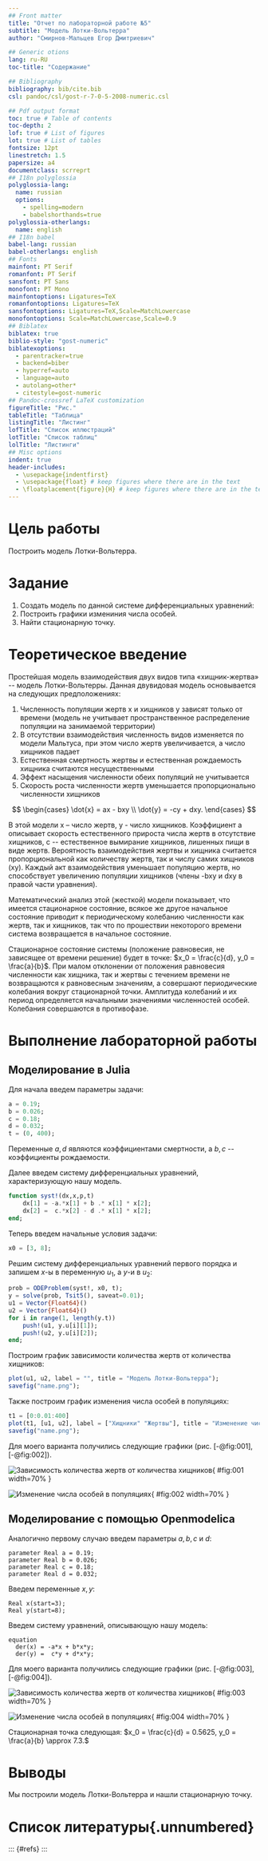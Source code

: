 ```yaml
---
## Front matter
title: "Отчет по лабораторной работе №5"
subtitle: "Модель Лотки-Вольтерра"
author: "Смирнов-Мальцев Егор Дмитриевич"

## Generic otions
lang: ru-RU
toc-title: "Содержание"

## Bibliography
bibliography: bib/cite.bib
csl: pandoc/csl/gost-r-7-0-5-2008-numeric.csl

## Pdf output format
toc: true # Table of contents
toc-depth: 2
lof: true # List of figures
lot: true # List of tables
fontsize: 12pt
linestretch: 1.5
papersize: a4
documentclass: scrreprt
## I18n polyglossia
polyglossia-lang:
  name: russian
  options:
	- spelling=modern
	- babelshorthands=true
polyglossia-otherlangs:
  name: english
## I18n babel
babel-lang: russian
babel-otherlangs: english
## Fonts
mainfont: PT Serif
romanfont: PT Serif
sansfont: PT Sans
monofont: PT Mono
mainfontoptions: Ligatures=TeX
romanfontoptions: Ligatures=TeX
sansfontoptions: Ligatures=TeX,Scale=MatchLowercase
monofontoptions: Scale=MatchLowercase,Scale=0.9
## Biblatex
biblatex: true
biblio-style: "gost-numeric"
biblatexoptions:
  - parentracker=true
  - backend=biber
  - hyperref=auto
  - language=auto
  - autolang=other*
  - citestyle=gost-numeric
## Pandoc-crossref LaTeX customization
figureTitle: "Рис."
tableTitle: "Таблица"
listingTitle: "Листинг"
lofTitle: "Список иллюстраций"
lotTitle: "Список таблиц"
lolTitle: "Листинги"
## Misc options
indent: true
header-includes:
  - \usepackage{indentfirst}
  - \usepackage{float} # keep figures where there are in the text
  - \floatplacement{figure}{H} # keep figures where there are in the text
---
```


# Цель работы

Построить модель Лотки-Вольтерра.

# Задание

1. Создать модель по данной системе дифференциальных уравнений:
2. Построить графики измениния числа особей.
3. Найти стационарную точку.

# Теоретическое введение

Простейшая модель взаимодействия двух видов типа «хищник-жертва» -- модель Лотки-Вольтерры. Данная двувидовая модель основывается на следующих предположениях:

1. Численность популяции жертв x и хищников y зависят только от времени (модель не учитывает пространственное распределение популяции на занимаемой территории)
2. В отсутствии взаимодействия численность видов изменяется по модели Мальтуса, при этом число жертв увеличивается, а число хищников падает
3. Естественная смертность жертвы и естественная рождаемость хищника считаются несущественными
4. Эффект насыщения численности обеих популяций не учитывается
5. Скорость роста численности жертв уменьшается пропорционально численности хищников

$$
\begin{cases}
 \dot{x} = ax - bxy \\
 \dot{y} = -cy + dxy.
\end{cases}
$$

В этой модели x – число жертв, y - число хищников. Коэффициент a описывает скорость естественного прироста числа жертв в отсутствие хищников, с -- естественное вымирание хищников, лишенных пищи в виде жертв. Вероятность взаимодействия жертвы и хищника считается пропорциональной как количеству жертв, так и числу самих хищников (xy). Каждый акт взаимодействия уменьшает популяцию жертв, но способствует увеличению популяции хищников (члены -bxy и dxy в правой части уравнения).

Математический анализ этой (жесткой) модели показывает, что имеется стационарное состояние, всякое же другое начальное состояние приводит к периодическому колебанию численности как жертв, так и хищников, так что по прошествии некоторого времени система возвращается в начальное состояние.

Стационарное состояние системы (положение равновесия, не зависящее от времени решение) будет в точке: $x_0 = \frac{c}{d}, y_0 = \frac{a}{b}$. При малом отклонении от положения равновесия численности как хищника, так и жертвы с течением времени не возвращаются к равновесным значениям, а совершают периодические колебания вокруг стационарной точки. Амплитуда колебаний и их период определяется начальными значениями численностей особей. Колебания совершаются в противофазе.

# Выполнение лабораторной работы

## Моделирование в Julia

Для начала введем параметры задачи:

```Julia
a = 0.19;
b = 0.026;
c = 0.18;
d = 0.032;
t = (0, 400);
```

Переменные $a, d$ являются коэффициентами смертности, а $b, c$ -- коэффициенты рождаемости.

Далее введем систему дифференциальных уравнений, характеризующую нашу модель.

```Julia
function syst!(dx,x,p,t)
    dx[1] = -a.*x[1] + b .* x[1] * x[2];
    dx[2] =  c.*x[2] - d .* x[1] * x[2];
end;
```

Теперь введем начальные условия задачи:

```Julia
x0 = [3, 8];
```

Решим систему дифференциальных уравнений первого порядка и запишем $x$-ы в переменную $u_1$, а $y$-и в $u_2$:

```Julia
prob = ODEProblem(syst!, x0, t);
y = solve(prob, Tsit5(), saveat=0.01);
u1 = Vector{Float64}()
u2 = Vector{Float64}()
for i in range(1, length(y.t))
    push!(u1, y.u[i][1]);
    push!(u2, y.u[i][2]);
end;
```

Построим график зависимости количества жертв от количества хищников:

```Julia
plot(u1, u2, label = "", title = "Модель Лотки-Вольтерра");
savefig("name.png");
```

Также построим график изменения числа особей в популяциях:

```Julia
t1 = [0:0.01:400]
plot(t1, [u1, u2], label = ["Хищники" "Жертвы"], title = "Изменение числа особей в популяциях");
savefig("name.png");
```

Для моего варианта получились следующие графики (рис. [-@fig:001], [-@fig:002]).

![Зависимость количества жертв от количества хищников](image/6.jpg){ #fig:001 width=70% }

![Изменение числа особей в популяциях](image/1.jpg){ #fig:002 width=70% }

## Моделирование с помощью Openmodelica

Аналогично первому случаю введем параметры $a, b, c$ и $d$:

```Openmodelica
parameter Real a = 0.19;
parameter Real b = 0.026;
parameter Real c = 0.18;
parameter Real d = 0.032;
```

Введем переменные $x, y$:

```Openmodelica
Real x(start=3);
Real y(start=8);
```

Введем систему уравнений, описывающую нашу модель:

```Openmodelica
equation
  der(x) = -a*x + b*x*y;
  der(y) =  c*y + d*x*y;
```

Для моего варианта получились следующие графики (рис. [-@fig:003], [-@fig:004]).

![Зависимость количества жертв от количества хищников](image/4.jpg){ #fig:003 width=70% }

![Изменение числа особей в популяциях](image/3.jpg){ #fig:004 width=70% }

Стационарная точка следующая: $x_0 = \frac{c}{d} = 0.5625, y_0 = \frac{a}{b} \approx 7.3.$

# Выводы

Мы построили модель Лотки-Вольтерра и нашли стационарную точку.

# Список литературы{.unnumbered}

::: {#refs}
:::
